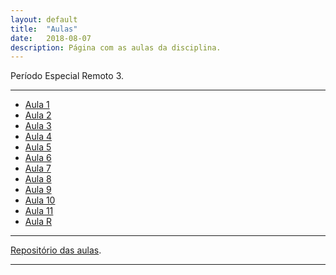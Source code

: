 ```yaml
---
layout: default
title:  "Aulas"
date:   2018-08-07
description: Página com as aulas da disciplina.
---
```


<p class="intro">Período Especial Remoto 3.</p>

---

* [Aula 1][aula1] 
* [Aula 2][aula2]
* [Aula 3][aula3]
* [Aula 4][aula4]
* [Aula 5][aula5]
* [Aula 6][aula6]
* [Aula 7][aula7]
* [Aula 8][aula8]
* [Aula 9][aula9]
* [Aula 10][aula10]
* [Aula 11][aula11]
* [Aula R][aulaR]

<!--

* [Somatorios][aula2] 




* [Aula 12][aula12]
* [Aula 13][aula13]
* [Aula 14][aula14]

-->
---

[Repositório das aulas][maf105-gh].

---

[maf105-gh]:https://github.com/maf105
[aula1]:    https://raw.githack.com/maf105/maf105.github.io/master/Aulas_MAF105/Aula1/Aula1.pdf
[aula2]:    https://raw.githack.com/maf105/maf105.github.io/master/Aulas_MAF105/Aula2/Aula2.pdf
[aula3]:    https://raw.githack.com/maf105/maf105.github.io/master/Aulas_MAF105/Aula3/Aula3.pdf
[aula4]:    https://raw.githack.com/maf105/maf105.github.io/master/Aulas_MAF105/Aula4/Aula4.pdf
[aula5]:    https://raw.githack.com/maf105/maf105.github.io/master/Aulas_MAF105/Aula5/Aula5.pdf
[aula6]:    https://raw.githack.com/maf105/maf105.github.io/master/Aulas_MAF105/Aula6/Aula6.pdf
[aula7]:    https://raw.githack.com/maf105/maf105.github.io/master/Aulas_MAF105/Aula7/Aula7.pdf
[aula8]:    https://raw.githack.com/maf105/maf105.github.io/master/Aulas_MAF105/Aula8/Aula8.pdf
[aula9]:    https://raw.githack.com/maf105/maf105.github.io/master/Aulas_MAF105/Aula9/Aula9.pdf
[aula10]:   https://raw.githack.com/maf105/maf105.github.io/master/Aulas_MAF105/Aula10/Aula10.pdf
[aula11]:   https://raw.githack.com/maf105/maf105.github.io/master/Aulas_MAF105/Aula11/Aula11.pdf

[aulaR]:   https://raw.githack.com/maf105/maf105.github.io/master/Aulas_MAF105/Curso_R/Aula1_Slidy.html



<!--


[aula12]:   https://raw.githack.com/maf105/maf105.github.io/master/Aulas_MAF105/Aula12/Aula12.pdf
[aula13]:   https://raw.githack.com/maf105/maf105.github.io/master/Aulas_MAF105/Aula13/Aula13.pdf
[aula14]:   https://raw.githack.com/maf105/maf105.github.io/master/Aulas_MAF105/Aula14/qui_quad.pdf

-->
